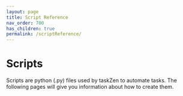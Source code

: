 ```yaml
---
layout: page
title: Script Reference
nav_order: 700
has_children: true
permalink: /scriptReference/
---
```


# Scripts

Scripts are python (.py) files used by taskZen to automate tasks. The following pages will give you information about how to create them.
